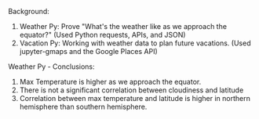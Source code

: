 Background:
1) Weather Py: Prove "What's the weather like as we approach the equator?" (Used Python requests, APIs, and JSON)
2) Vacation Py: Working with weather data to plan future vacations. (Used jupyter-gmaps and the Google Places API)

Weather Py - Conclusions:
1) Max Temperature is higher as we approach the equator. 
2) There is not a significant correlation between cloudiness and latitude
3) Correlation between max temperature and latitude is higher in northern hemisphere than southern hemisphere.
